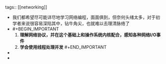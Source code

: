 tags:: [[networking]]
- 我们都希望尽可能详尽地学习网络编程，面面俱到，但奈何头绪太多，对于初学者来说很容易深陷其中，钻牛角尖，也就难以去理清脉络了
- #+BEGIN_IMPORTANT
  1. __理解网络协议，并在这个基础上和操作系统内核配合，感知各种网络I/O事件__
  2. __学会使用线程处理并发__
  #+END_IMPORTANT
-
-